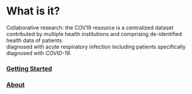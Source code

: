 
# What is it?
Collaborative research: the COV19 resource is a centralized dataset  
contributed by multiple health institutions and comprising de-identified health data of patients  
diagnosed with acute respiratory infection including patients specifically diagnosed with *COVID-19*. 

### [Getting Started](start.md)
### [About](about.md)

